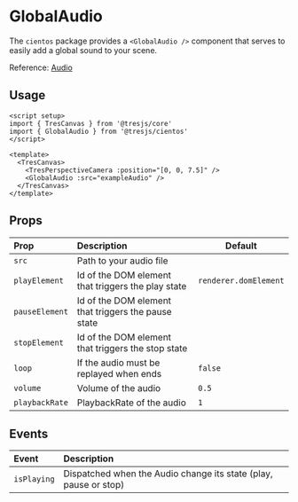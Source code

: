 # GlobalAudio

The `cientos` package provides a `<GlobalAudio />` component that serves to easily add a global sound to your scene.

Reference: [Audio](https://threejs.org/docs/index.html?q=audio#api/en/audio/Audio)

## Usage

```vue{3,9}
<script setup>
import { TresCanvas } from '@tresjs/core'
import { GlobalAudio } from '@tresjs/cientos'
</script>

<template>
  <TresCanvas>
    <TresPerspectiveCamera :position="[0, 0, 7.5]" />
    <GlobalAudio :src="exampleAudio" />
  </TresCanvas>
</template>
```

## Props

| Prop           | Description                                         | Default               |
| :------------- | :-------------------------------------------------- | --------------------- |
| `src`          | Path to your audio file                             |                       |
| `playElement`  | Id of the DOM element that triggers the play state  | `renderer.domElement` |
| `pauseElement` | Id of the DOM element that triggers the pause state |                       |
| `stopElement`  | Id of the DOM element that triggers the stop state  |                       |
| `loop`         | If the audio must be replayed when ends             | `false`               |
| `volume`       | Volume of the audio                                 | `0.5`                 |
| `playbackRate` | PlaybackRate of the audio                           | `1`                   |

## Events

| Event       | Description                                                       |
| :---------- | :---------------------------------------------------------------- |
| `isPlaying` | Dispatched when the Audio change its state (play, pause or stop)  |
